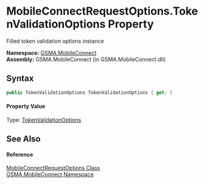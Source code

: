 MobileConnectRequestOptions.TokenValidationOptions Property
===========================================================
Filled token validation options instance

**Namespace:** [GSMA.MobileConnect][1]  
**Assembly:** GSMA.MobileConnect (in GSMA.MobileConnect.dll)

Syntax
------

```csharp
public TokenValidationOptions TokenValidationOptions { get; }
```

#### Property Value
Type: [TokenValidationOptions][2]

See Also
--------

#### Reference
[MobileConnectRequestOptions Class][3]  
[GSMA.MobileConnect Namespace][1]  

[1]: ../README.md
[2]: ../../GSMA.MobileConnect.Authentication/TokenValidationOptions/README.md
[3]: README.md
[4]: ../../_icons/Help.png